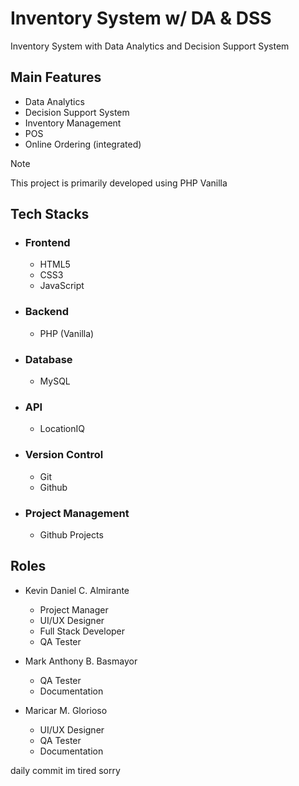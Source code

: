 # Inventory System w/ DA & DSS
Inventory System with Data Analytics and Decision Support System

## Main Features
- Data Analytics
- Decision Support System
- Inventory Management
- POS
- Online Ordering (integrated)
  
>[!NOTE]
> This project is primarily developed using PHP Vanilla

## Tech Stacks

- ### Frontend
   - HTML5
   - CSS3
   - JavaScript

 - ### Backend
   - PHP (Vanilla)
  
- ### Database
  - MySQL
 
- ### API
  - LocationIQ

- ### Version Control
  - Git
  - Github

- ### Project Management
  - Github Projects
 
 

## Roles
- Kevin Daniel C. Almirante
  - Project Manager
  - UI/UX Designer
  - Full Stack Developer
  - QA Tester

- Mark Anthony B. Basmayor
    - QA Tester
    - Documentation
      
- Maricar M. Glorioso
  - UI/UX Designer
  - QA Tester
  - Documentation

daily commit im tired sorry
 
